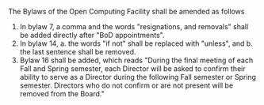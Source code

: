 The Bylaws of the Open Computing Facility shall be amended as follows
1. In bylaw 7, a comma and the words "resignations, and removals" shall be added directly after "BoD appointments".
2. In bylaw 14,
   a. the words "if not" shall be replaced with "unless", and
   b. the last sentence shall be removed.
3. Bylaw 16 shall be added, which reads "During the final meeting of each Fall and Spring semester, each Director will be asked to confirm their ability to serve as a Director during the following Fall semester or Spring semester. Directors who do not confirm or are not present will be removed from the Board."

